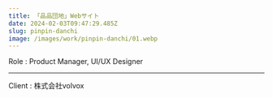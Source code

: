 ```yaml
---
title: 「品品団地」Webサイト
date: 2024-02-03T09:47:29.485Z
slug: pinpin-danchi
image: /images/work/pinpin-danchi/01.webp
---
```

Role : Product Manager, UI/UX Designer

- - -

Client : 株式会社volvox